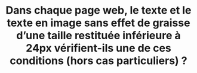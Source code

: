 ---
title: Dans chaque page web, le texte et le texte en image sans effet de graisse d’une taille restituée inférieure à 24px vérifient-ils une de ces conditions (hors cas particuliers) ?
steps:
- Le rapport de [contraste](#contraste) entre le texte et son arrière-plan est de 4.5:1, au moins ;
- Un mécanisme permet à l’utilisateur d’afficher le texte avec un rapport de [contraste](#contraste) de 4.5:1, au moins.
---